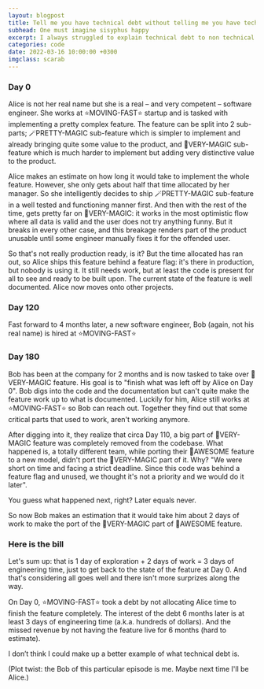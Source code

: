 ```yaml
---
layout: blogpost
title: Tell me you have technical debt without telling me you have technical debt
subhead: One must imagine sisyphus happy
excerpt: I always struggled to explain technical debt to non technical people. I tried to find examples but it always fell short in one way of another. Until today.
categories: code
date: 2022-03-16 10:00:00 +0300
imgclass: scarab
---
```


### Day 0

Alice is not her real name but she is a real – and very competent – software engineer. She works at ⭐MOVING-FAST⭐ startup and is tasked with implementing a pretty complex feature. The feature can be split into 2 sub-parts; 🪄PRETTY-MAGIC sub-feature which is simpler to implement and already bringing quite some value to the product, and 🔮VERY-MAGIC sub-feature which is much harder to implement but adding very distinctive value to the product.

Alice makes an estimate on how long it would take to implement the whole feature. However, she only gets about half that time allocated by her manager. So she intelligently decides to ship 🪄PRETTY-MAGIC sub-feature in a well tested and functioning manner first. And then with the rest of the time, gets pretty far on 🔮VERY-MAGIC: it works in the most optimistic flow where all data is valid and the user does not try anything funny. But it breaks in every other case, and this breakage renders part of the product unusable until some engineer manually fixes it for the offended user.

So that's not really production ready, is it? But the time allocated has ran out, so Alice ships this feature behind a feature flag: it's there in production, but nobody is using it. It still needs work, but at least the code is present for all to see and ready to be built upon. The current state of the feature is well documented. Alice now moves onto other projects.

### Day 120

Fast forward to 4 months later, a new software engineer, Bob (again, not his real name) is hired at ⭐MOVING-FAST⭐

### Day 180

Bob has been at the company for 2 months and is now tasked to take over 🔮VERY-MAGIC feature. His goal is to "finish what was left off by Alice on Day 0". Bob digs into the code and the documentation but can't quite make the feature work up to what is documented. Luckily for him, Alice still works at ⭐MOVING-FAST⭐ so Bob can reach out. Together they find out that some critical parts that used to work, aren't working anymore.

After digging into it, they realize that circa Day 110, a big part of 🔮VERY-MAGIC feature was completely removed from the codebase. What happened is, a totally different team, while porting their 🎈AWESOME feature to a new model, didn't port the 🔮VERY-MAGIC part of it. Why? "We were short on time and facing a strict deadline. Since this code was behind a feature flag and unused, we thought it's not a priority and we would do it later".

You guess what happened next, right? Later equals never.

So now Bob makes an estimation that it would take him about 2 days of work to make the port of the 🔮VERY-MAGIC part of 🎈AWESOME feature.

### Here is the bill

Let's sum up: that is 1 day of exploration + 2 days of work = 3 days of engineering time, just to get back to the state of the feature at Day 0. And that's considering all goes well and there isn't more surprizes along the way.

On Day 0, ⭐MOVING-FAST⭐ took a debt by not allocating Alice time to finish the feature completely. The interest of the debt 6 months later is at least 3 days of engineering time (a.k.a. hundreds of dollars). And the missed revenue by not having the feature live for 6 months (hard to estimate).

I don’t think I could make up a better example of what technical debt is.

(Plot twist: the Bob of this particular episode is me. Maybe next time I'll be Alice.)
